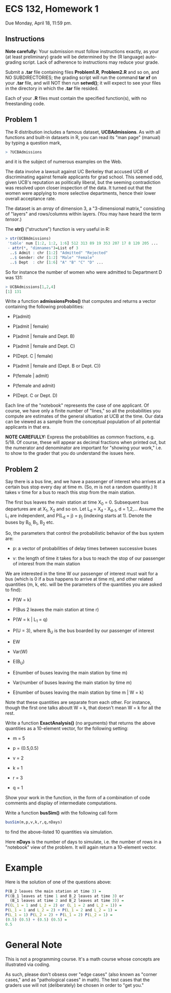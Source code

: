 
# ECS 132, Homework 1

Due Monday, April 18, 11:59 pm.

## Instructions

**Note carefully:**  Your submission must follow instructions exactly,
as your (at least preliminary) grade will be determined by the (R
language) auto-grading script.  Lack of adherence to instructions may
reduce your grade.

Submit a **.tar** file containing files **Problem1.R**,
**Problem2.R** and so on, and NO SUBDIRECTORIES; the grading script
will run the command **tar xf** on your **.tar** file, and will NOT then
run **setwd()**; it will expect to see your files in the directory in
which the **.tar** file resided.

Each of your **.R** files must contain the specified function(s), with
no freestanding code.

## Problem 1

The R distribution includes a famous dataset, **UCBAdmissions**.  As
with all functions and built-in datasets in R, you can read its "man
page" (manual) by typing a question mark,

``` r
> ?UCBAdmissions
```

and it is the subject of numerous examples on the Web.

The data involve a lawsuit against UC Berkeley that accused UCB of
discriminating against female applicants for grad school.  This seemed
odd, given UCB's reputation as politically liberal, but the
seeming contradiction was resolved upon closer inspection of the data.
It turned out that the women were applying to more selective
departments, hence their lower overall acceptance rate.

The dataset is  an *array* of dimension 3, a "3-dimensional matrix,"
consisting of "layers" and rows/columns within layers.  (You may have
heard the term *tensor*.)

The **str()** ("structure") function is very useful in R:

``` r
> str(UCBAdmissions)
 'table' num [1:2, 1:2, 1:6] 512 313 89 19 353 207 17 8 120 205 ...
 - attr(*, "dimnames")=List of 3
  ..$ Admit : chr [1:2] "Admitted" "Rejected"
  ..$ Gender: chr [1:2] "Male" "Female"
  ..$ Dept  : chr [1:6] "A" "B" "C" "D" ...
```

So for instance the number of women who were admitted to Department D
was 131:

``` r
> UCBAdmissions[1,2,4]
[1] 131
```

Write a function **admissionsProbs()** that computes and returns a
vector containing the following probabilities:

* P(admit)

* P(admit | female)

* P(admit | female and Dept. B)

* P(admit | female and Dept. C)

* P(Dept. C | female)

* P(admit | female and (Dept. B or Dept. C))

* P(female | admit)

* P(female and admit)

* P(Dept. C or Dept. D)

Each line of the "notebook" represents the case of one applicant.  Of
course, we have only a finite number of "lines," so all the
probabilities you compute are estimates of the general situation at UCB
at the time.  Our data can be viewed as a sample from the conceptual
population of all potential applicants in that era.

**NOTE CAREFULLY:**  Express the probabilities as common fractions,
e.g. 5/18.  Of course, these will appear as decimal fractions when
printed out, but the numerator and denominator are important for
"showing your work," i.e. to show to the grader that you do understand
the issues here.

## Problem 2

Say there is a bus line, and we have a passenger of interest who arrives
at a certain bus stop every day at time m.  (So, m is not a random
quantity.)  It takes v time for a bus to reach this stop from the main
station.  

The first bus leaves the main station at time X<sub>0</sub> = 0.
Subsequent bus departures are at X<sub>1</sub>, X<sub>2</sub> and so on.
Let L<sub>d</sub> = X<sub>d</sub> - X<sub>d-1</sub>, d = 1,2,...  Assume
the L<sub>i</sub> are independent, and P(L<sub>d</sub> = j) =
p<sub>j</sub> (indexing starts at 1).  Denote the buses by B<sub>0,
</sub> B<sub>1</sub>, B<sub>2</sub> etc.  

So, the parameters that control the probabilistic behavior
of the bus system are:

* p: a vector of probabilities of delay times between successive buses

* v: the length of time it takes for a bus to reach the stop of our
  passenger of interest from the main station

We are interested in the time W our passenger of interest must wait for a
bus (which is 0 if a bus happens to arrive at time m), and other related
quantities (m, k, etc. will be the parameters of the quantities you
are asked to find):

* P(W = k)

* P(Bus 2 leaves the main station at time r)

* P(W = k | L<sub>1</sub> = q)

* P(U = 3), where B<sub>U</sub> is the bus boarded by our passenger of
  interest

* EW

* Var(W)

* E(B<sub>U</sub>)

* E(number of buses leaving the main station by time m)

* Var(number of buses leaving the main station by time m)

* E(number of buses leaving the main station by time m | W = k)

Note that these quantities are separate from each other.  For instance,
though the first one talks aboutt W = k, that doesn't mean W = k for all
the rest.

Write a function **ExactAnalysis()** (no arguments) that returns the
above quantities as a 10-element vector, for the following setting:

* m = 5

* p = (0.5,0.5)

* v = 2

* k = 1

* r = 3

* q = 1

Show your work in the function, in the form of a combination of code
comments and display of intermediate computations.

Write a function **busSim()** with the following call form

``` r
busSim(m,p,v,k,r,q,nDays)
```

to find the above-listed 10 quantities via simulation.

Here **nDays** is the number of days to simulate, i.e. the number of
rows in a "notebook" view of the problem.  It will again return a
10-element vector.

# Example

Here is the solution of one of the questions above:

``` r
P(B_2 leaves the main station at time 3) =
P((B_1 leaves at time 1 and B_2 leaves at time 3) or
  (B_1 leaves at time 2 and B_2 leaves at time 3)) = 
P((L_1 = 1 and L_2 = 2) or (L_1 = 2 and L_2 = 1)) =
P(L_1 = 1 and L_2 = 2) + P(L_1 = 2 and L_2 = 1) =
P(L_1 = 1) P(L_2 = 2) + P(L_1 = 2) P(L_2 = 1) =
(0.5) (0.5) + (0.5) (0.5) =
0.5

```

# General Note

This is not a programming course.  It's a math course whose concepts are
illustrated via coding.

As such, please don't obsess over "edge cases" (also known as "corner
cases," and as "pathological cases" in math).  The test cases that the
graders use will not (deliberately) be chosen in order to "get you."

